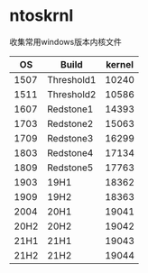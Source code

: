 # ntoskrnl
收集常用windows版本内核文件

| OS  | Build	      |	kernel |
| --  | ------------|--------|
|1507	| Threshold1	| 10240	 |
|1511	| Threshold2  | 10586  |	
|1607	| Redstone1 	| 14393	 |
|1703	| Redstone2	  | 15063	 |
|1709	| Redstone3   | 16299	 |
|1803	| Redstone4	  | 17134	 |
|1809	| Redstone5	  | 17763	 |
|1903	| 19H1	      | 18362	 |
|1909	| 19H2		    | 18363	 |
|2004	| 20H1	  	  | 19041	 |
|20H2	| 20H2	      | 19042	 |
|21H1	| 21H1	  	  | 19043	 |
|21H2	| 21H2	  	  | 19044	 |



